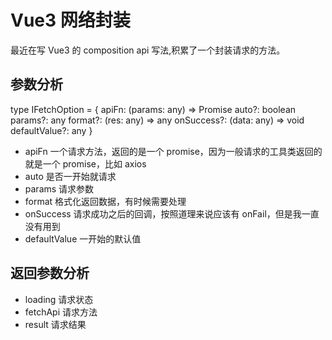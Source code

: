 # Vue3 网络封装

最近在写 Vue3 的 composition api 写法,积累了一个封装请求的方法。

## 参数分析

type IFetchOption = {
apiFn: (params: any) => Promise<any>
auto?: boolean
params?: any
format?: (res: any) => any
onSuccess?: (data: any) => void
defaultValue?: any
}

- apiFn 一个请求方法，返回的是一个 promise，因为一般请求的工具类返回的就是一个 promise，比如 axios
- auto 是否一开始就请求
- params 请求参数
- format 格式化返回数据，有时候需要处理
- onSuccess 请求成功之后的回调，按照道理来说应该有 onFail，但是我一直没有用到
- defaultValue 一开始的默认值

## 返回参数分析

- loading 请求状态
- fetchApi 请求方法
- result 请求结果
